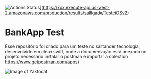 ![Actions Status](https://xxx.execute-api.us-west-2.amazonaws.com/production/badge/salllgado/TesteiOSv2)](https://xxx.execute-api.us-west-2.amazonaws.com/production/results/salllgado/TesteiOSv2)

# BankApp Test

Esse repositório foi criado para um teste no santander tecnologia, desenvolvido em clean swift, onde a documentação está anexada no projeto
necessário instalar o postman e importar a colection https://www.getpostman.com/apps)

![Image of Yaktocat](https://github.com/SantanderTecnologia/TesteiOSv2/blob/master/telas.png)